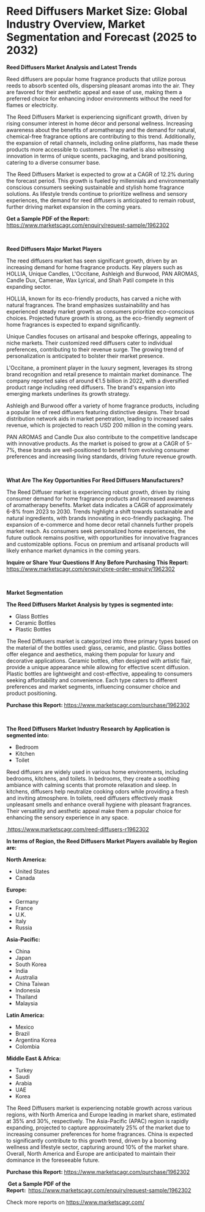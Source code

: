 <p><h1>Reed Diffusers Market Size: Global Industry Overview, Market Segmentation and Forecast (2025 to 2032)</h1></p><p><strong>Reed Diffusers Market Analysis and Latest Trends</strong></p>
<p><p>Reed diffusers are popular home fragrance products that utilize porous reeds to absorb scented oils, dispersing pleasant aromas into the air. They are favored for their aesthetic appeal and ease of use, making them a preferred choice for enhancing indoor environments without the need for flames or electricity.</p><p>The Reed Diffusers Market is experiencing significant growth, driven by rising consumer interest in home décor and personal wellness. Increasing awareness about the benefits of aromatherapy and the demand for natural, chemical-free fragrance options are contributing to this trend. Additionally, the expansion of retail channels, including online platforms, has made these products more accessible to customers. The market is also witnessing innovation in terms of unique scents, packaging, and brand positioning, catering to a diverse consumer base.</p><p>The Reed Diffusers Market is expected to grow at a CAGR of 12.2% during the forecast period. This growth is fueled by millennials and environmentally conscious consumers seeking sustainable and stylish home fragrance solutions. As lifestyle trends continue to prioritize wellness and sensory experiences, the demand for reed diffusers is anticipated to remain robust, further driving market expansion in the coming years.</p></p>
<p><strong>Get a Sample PDF of the Report:&nbsp;</strong> <a href="https://www.marketscagr.com/enquiry/request-sample/1962302?utm_campaign=1920&utm_medium=2&utm_source=Github&utm_content=ia&utm_term=09022025&utm_id=reed-diffusers">https://www.marketscagr.com/enquiry/request-sample/1962302</a></p>
<p>&nbsp;</p>
<p><strong>Reed Diffusers Major Market Players</strong></p>
<p><p>The reed diffusers market has seen significant growth, driven by an increasing demand for home fragrance products. Key players such as HOLLIA, Unique Candles, L'Occitane, Ashleigh and Burwood, PAN AROMAS, Candle Dux, Camenae, Wax Lyrical, and Shah Patil compete in this expanding sector.</p><p>HOLLIA, known for its eco-friendly products, has carved a niche with natural fragrances. The brand emphasizes sustainability and has experienced steady market growth as consumers prioritize eco-conscious choices. Projected future growth is strong, as the eco-friendly segment of home fragrances is expected to expand significantly.</p><p>Unique Candles focuses on artisanal and bespoke offerings, appealing to niche markets. Their customized reed diffusers cater to individual preferences, contributing to their revenue surge. The growing trend of personalization is anticipated to bolster their market presence.</p><p>L'Occitane, a prominent player in the luxury segment, leverages its strong brand recognition and retail presence to maintain market dominance. The company reported sales of around €1.5 billion in 2022, with a diversified product range including reed diffusers. The brand's expansion into emerging markets underlines its growth strategy.</p><p>Ashleigh and Burwood offer a variety of home fragrance products, including a popular line of reed diffusers featuring distinctive designs. Their broad distribution network aids in market penetration, leading to increased sales revenue, which is projected to reach USD 200 million in the coming years.</p><p>PAN AROMAS and Candle Dux also contribute to the competitive landscape with innovative products. As the market is poised to grow at a CAGR of 5-7%, these brands are well-positioned to benefit from evolving consumer preferences and increasing living standards, driving future revenue growth.</p></p>
<p>&nbsp;</p>
<p><strong>What Are The Key Opportunities For Reed Diffusers Manufacturers?</strong></p>
<p><p>The Reed Diffuser market is experiencing robust growth, driven by rising consumer demand for home fragrance products and increased awareness of aromatherapy benefits. Market data indicates a CAGR of approximately 6-8% from 2023 to 2030. Trends highlight a shift towards sustainable and natural ingredients, with brands innovating in eco-friendly packaging. The expansion of e-commerce and home decor retail channels further propels market reach. As consumers seek personalized home experiences, the future outlook remains positive, with opportunities for innovative fragrances and customizable options. Focus on premium and artisanal products will likely enhance market dynamics in the coming years.</p></p>
<p><strong>Inquire or Share Your Questions If Any Before Purchasing This Report:</strong> <a href="https://www.marketscagr.com/enquiry/pre-order-enquiry/1962302?utm_campaign=1920&utm_medium=2&utm_source=Github&utm_content=ia&utm_term=09022025&utm_id=reed-diffusers">https://www.marketscagr.com/enquiry/pre-order-enquiry/1962302</a></p>
<p>&nbsp;</p>
<p><strong>Market Segmentation</strong></p>
<p><strong>The Reed Diffusers Market Analysis by types is segmented into:</strong></p>
<p><ul><li>Glass Bottles</li><li>Ceramic Bottles</li><li>Plastic Bottles</li></ul></p>
<p><p>The Reed Diffusers market is categorized into three primary types based on the material of the bottles used: glass, ceramic, and plastic. Glass bottles offer elegance and aesthetics, making them popular for luxury and decorative applications. Ceramic bottles, often designed with artistic flair, provide a unique appearance while allowing for effective scent diffusion. Plastic bottles are lightweight and cost-effective, appealing to consumers seeking affordability and convenience. Each type caters to different preferences and market segments, influencing consumer choice and product positioning.</p></p>
<p><strong>Purchase this Report:&nbsp;</strong><a href="https://www.marketscagr.com/purchase/1962302?utm_campaign=1920&utm_medium=2&utm_source=Github&utm_content=ia&utm_term=09022025&utm_id=reed-diffusers">https://www.marketscagr.com/purchase/1962302</a></p>
<p>&nbsp;</p>
<p><strong>The Reed Diffusers Market Industry Research by Application is segmented into:</strong></p>
<p><ul><li>Bedroom</li><li>Kitchen</li><li>Toilet</li></ul></p>
<p><p>Reed diffusers are widely used in various home environments, including bedrooms, kitchens, and toilets. In bedrooms, they create a soothing ambiance with calming scents that promote relaxation and sleep. In kitchens, diffusers help neutralize cooking odors while providing a fresh and inviting atmosphere. In toilets, reed diffusers effectively mask unpleasant smells and enhance overall hygiene with pleasant fragrances. Their versatility and aesthetic appeal make them a popular choice for enhancing the sensory experience in any space.</p></p>
<p><a href="https://www.marketscagr.com/reed-diffusers-r1962302?utm_campaign=1920&utm_medium=2&utm_source=Github&utm_content=ia&utm_term=09022025&utm_id=reed-diffusers">&nbsp;https://www.marketscagr.com/reed-diffusers-r1962302</a></p>
<p><strong>In terms of Region, the Reed Diffusers Market Players available by Region are:</strong></p>
<p>
    <p> <strong> North America: </strong>
        <ul>
            <li>United States</li>
            <li>Canada</li>
        </ul>
        </p> 
    <p> <strong> Europe: </strong>
        <ul>
            <li>Germany</li>
            <li>France</li>
            <li>U.K.</li>
            <li>Italy</li>
            <li>Russia</li>
        </ul>
        </p> 
    <p> <strong> Asia-Pacific: </strong>
        <ul>
            <li>China</li>
            <li>Japan</li>
            <li>South Korea</li>
            <li>India</li>
            <li>Australia</li>
            <li>China Taiwan</li>
            <li>Indonesia</li>
            <li>Thailand</li>
            <li>Malaysia</li>
        </ul>
        </p> 
    <p> <strong> Latin America: </strong>
        <ul>
            <li>Mexico</li>
            <li>Brazil</li>
            <li>Argentina Korea</li>
            <li>Colombia</li>
        </ul>
        </p> 
    <p> <strong> Middle East & Africa: </strong>
        <ul>
            <li>Turkey</li>
            <li>Saudi</li>
            <li>Arabia</li>
            <li>UAE</li>
            <li>Korea</li>
        </ul>
    </p>
    </p>
<p><p>The Reed Diffusers market is experiencing notable growth across various regions, with North America and Europe leading in market share, estimated at 35% and 30%, respectively. The Asia-Pacific (APAC) region is rapidly expanding, projected to capture approximately 25% of the market due to increasing consumer preferences for home fragrances. China is expected to significantly contribute to this growth trend, driven by a booming wellness and lifestyle sector, capturing around 10% of the market share. Overall, North America and Europe are anticipated to maintain their dominance in the foreseeable future.</p></p>
<p><strong>Purchase this Report: </strong><a href="https://www.marketscagr.com/purchase/1962302?utm_campaign=1920&utm_medium=2&utm_source=Github&utm_content=ia&utm_term=09022025&utm_id=reed-diffusers">https://www.marketscagr.com/purchase/1962302</a></p>
<p>&nbsp;<strong>Get a Sample PDF of the Report:&nbsp;&nbsp;</strong><a href="https://www.marketscagr.com/enquiry/request-sample/1962302?utm_campaign=1920&utm_medium=2&utm_source=Github&utm_content=ia&utm_term=09022025&utm_id=reed-diffusers">https://www.marketscagr.com/enquiry/request-sample/1962302</a></p>
<p><strong></strong></p>
<p>Check more reports on <a href="https://www.marketscagr.com/?utm_campaign=1920&utm_medium=2&utm_source=Github&utm_content=ia&utm_term=09022025&utm_id=reed-diffusers">https://www.marketscagr.com/</a></p>